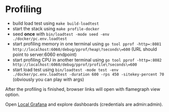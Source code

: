 # Profiling

- build load test using `make build-loadtest`
- start the stack using `make profile-docker`
- seed **once** with `bin/loadtest -mode seed -env ./docker/pc.env.loadtest`
- start profiling memory in one terminal using `go tool pprof -http=:8081 http://localhost:6060/debug/pprof/heap\?seconds\=600` (URL should point to server:6060 endpoint)
- start profiling CPU in another terminal using `go tool pprof -http=:8082 http://localhost:6060/debug/pprof/profile\?seconds\=600`
- start load test using `bin/loadtest -mode test -env ./docker/pc.env.loadtest -duration 600 -rps 450 -sitekey-percent 70` (obviously you can play with args)

After the profiling is finished, browser links will open with flamegraph view option.

Open [Local Grafana](http://localhost:3000) and explore dashboards (credentials are admin:admin).
